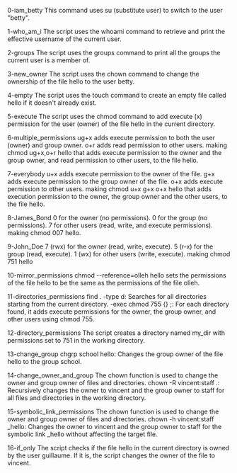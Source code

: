0-iam_betty
This command uses su (substitute user) to switch to the user "betty".

1-who_am_i
The script uses the whoami command to retrieve and print the effective username of the current user.

2-groups
The script uses the groups command to print all the groups the current user is a member of.

3-new_owner
The script uses the chown command to change the ownership of the file hello to the user betty.

4-empty
The script uses the touch command to create an empty file called hello if it doesn't already exist.

5-execute
The script uses the chmod command to add execute (x) permission for the user (owner) of the file hello in the current directory.

6-multiple_permissions
ug+x adds execute permission to both the user (owner) and group owner.
o+r adds read permission to other users.
making chmod ug+x,o+r hello that adds execute permission to the owner and the group owner, and read permission to other users, to the file hello.

7-everybody
u+x adds execute permission to the owner of the file.
g+x adds execute permission to the group owner of the file.
o+x adds execute permission to other users.
making chmod u+x g+x o+x hello that adds execution permission to the owner, the group owner and the other users, to the file hello.

8-James_Bond
0 for the owner (no permissions).
0 for the group (no permissions).
7 for other users (read, write, and execute permissions).
making chmod 007 hello.

9-John_Doe
7 (rwx) for the owner (read, write, execute).
5 (r-x) for the group (read, execute).
1 (wx) for other users (write, execute).
making chmod 751 hello

10-mirror_permissions
chmod --reference=olleh hello sets the permissions of the file hello to be the same as the permissions of the file olleh.

11-directories_permissions
find . -type d: Searches for all directories starting from the current directory.
-exec chmod 755 {} \;: For each directory found, it adds execute permissions for the owner, the group owner, and other users using chmod 755.

12-directory_permissions
The script creates a directory named my_dir with permissions set to 751 in the working directory.

13-change_group
chgrp school hello: Changes the group owner of the file hello to the group school.

14-change_owner_and_group
The chown function is used to change the owner and group owner of files and directories.
chown -R vincent:staff .: Recursively changes the owner to vincent and the group owner to staff for all files and directories in the working directory.

15-symbolic_link_permissions
The chown function is used to change the owner and group owner of files and directories.
chown -h vincent:staff _hello: Changes the owner to vincent and the group owner to staff for the symbolic link _hello without affecting the target file.

16-if_only
The script checks if the file hello in the current directory is owned by the user guillaume. If it is, the script changes the owner of the file to vincent.